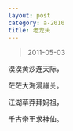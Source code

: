 ```yaml
---
layout: post
category: a-2010
title: 老龙头
---
```


> 2011-05-03

漠漠黄沙连天际，

茫茫大海浸雄关。

江湖草莽拜妈祖，

千古帝王求神仙。
